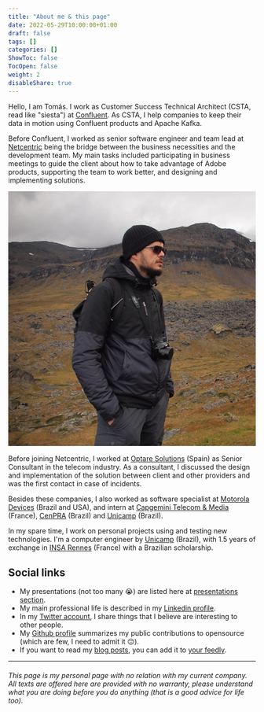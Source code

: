 ```yaml
---
title: "About me & this page"
date: 2022-05-29T10:00:00+01:00
draft: false
tags: []
categories: []
ShowToc: false
TocOpen: false
weight: 2
disableShare: true
---
```


Hello, I am Tomás. I work as Customer Success Technical Architect (CSTA, read like "siesta") at [Confluent](https://www.confluent.io). As CSTA, I help companies to keep their data in motion using Confluent products and Apache Kafka.

Before Confluent, I worked as senior software engineer and team lead at [Netcentric](https://www.netcentric.biz) being the bridge between the business necessities and the development team. My main tasks included participating in business meetings to guide the client about how to take advantage of Adobe products, supporting the team to work better, and designing and implementing solutions.

![Me in Swedish Lapony - 2018](/images/logo.png)

Before joining Netcentric, I worked at [Optare Solutions](https://www.optaresolutions.com) (Spain) as Senior Consultant in the telecom industry. As a consultant, I discussed the design and implementation of the solution between client and other providers and was the first contact in case of incidents.

Besides these companies, I also worked as software specialist at [Motorola Devices](https://www.motorola.com.br) (Brazil and USA), and intern at [Capgemini Telecom & Media](https://www.capgemini.com/fr-fr/capgemini-a-rennes/) (France), [CenPRA](https://www.cti.gov.br) (Brazil) and [Unicamp](https://www.unicamp.br) (Brazil).

In my spare time, I work on personal projects using and testing new technologies. I'm a computer engineer by [Unicamp](https://www.unicamp.br) (Brazil), with 1.5 years of exchange in [INSA Rennes](https://www.insa-rennes.fr/) (France) with a Brazilian scholarship.

## Social links
* My presentations (not too many 😭) are listed here at [presentations section](/presentations/).
* My main professional life is described in my [Linkedin profile](https://www.linkedin.com/in/tomasdiasalmeida/).
* In my [Twitter account](https://twitter.com/tomasalmeida), I share things that I believe are interesting to other people.
* My [Github profile](https://github.com/tomasalmeida) summarizes my public contributions to opensource (which are few, I need to admit it 😔).
* If you want to read my [blog posts](/archive/), you can add it to [your feedly](https://feedly.com/i/discover/sources/search/feed/https%3A%2F%2Ftomasalmeida.pro%2Findex.xml).

----

###### This page is my personal page with no relation with my current company. All texts are offered here are provided with no warranty, please understand what you are doing before you do anything (that is a good advice for life too).